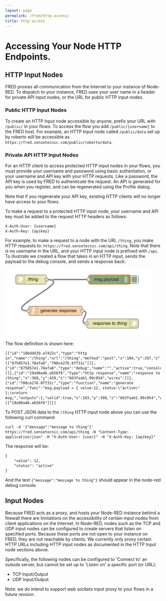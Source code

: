 ```yaml
---
layout: page
permalink: /fred/http-access/
title: http-access
---
```


# Accessing Your Node HTTP Endpoints.

## HTTP Input Nodes
FRED proxies all communication from the Internet to your instance of Node-RED.  To dispatch to your instance, FRED uses your user name in a header for private API input nodes, or the URL for public HTTP input nodes.

### Public HTTP Input Nodes
To create an HTTP input node accessible by anyone, prefix your URL with `/public/` in your flows.  To access the flow you add `/public/{username}` to the FRED host. For example, an HTTP Input node called `/public/data` set up by roberto will be accessible as `https://fred.sensetecnic.com/public/roberto/data`.

### Private API HTTP Input Nodes
For an HTTP client to access protected HTTP input nodes in your flows, you must provide your username and password using basic authentation, or your username and API key with your HTTP requests.  Like a password, the API key is used by FRED to authenticate the request.  An API is generated for you when you register, and can be regenerated using the Profile dialog.

Note that if you regenerate your API key, existing HTTP clients will no longer have access to your flows.

To make a request to a protected HTTP input node, your username and API key must be added to the request HTTP headers as follows:

    X-Auth-User: {username}
    X-Auth-Key: {apikey}

For example, to make a request to a node with the URL `/thing`, you make HTTP requests to: `https://fred.sensetecnic.com/api/thing`.  Note that there is no username in the URL, and your HTTP input node is prefixed with `/api`.  To illustrate we created a flow that takes in an HTTP input, sends the payload to the debug console, and sends a response back:

![example input](/assets/images/sample_http_in1.png "Logo Title Text 1")

The flow definition is shown here:

    [{"id":"18bdd439.e7422c","type":"http in","name":"/thing","url":"/thing","method":"post","x":104,"y":297,"z":"663faab1.99c054","wires":[["875057e1.78afa8","700ce276.8ff31c"]]},{"id":"875057e1.78afa8","type":"debug","name":"","active":true,"console":"false","complete":"false","x":358,"y":297,"z":"663faab1.99c054","wires":[]},{"id":"19a90a46.e656f6","type":"http response","name":"response to /thing","x":368,"y":439,"z":"663faab1.99c054","wires":[]},{"id":"700ce276.8ff31c","type":"function","name":"generate response","func":"msg.payload = { value:12, status:\"active\" };\nreturn msg;","outputs":1,"valid":true,"x":183,"y":398,"z":"663faab1.99c054","wires":[["19a90a46.e656f6"]]}]

To POST JSON data to the `/thing` HTTP input node above you can use the following curl command:

    curl -d '{"message":"message to thing"}' https://fred.sensetecnic.com/api/thing -H "Content-Type: application/json" -H "X-Auth-User: {user}" -H "X-Auth-Key: {apikey}"

The response will be:

    {
        "value": 12,
        "status": "active"
    }

And the text `{"message":"message to thing"}` should appear in the node-red debug console.

## Input Nodes

Because FRED acts as a proxy, and hosts your Node-RED instance behind a firewall there are limitations on the accessibility of certain input nodes from client applications on the Internet.  In Node-RED, nodes such as the TCP and UDP input nodes can be configured to create servers that listen on specified ports.  Because these ports are not open to your instance on FRED, they are not reachable by clients.  We currently only proxy certain HTTP URLs including HTTP input nodes as documented in the HTTP Input node sections above.

Specifically, the following nodes can be configured to 'Connect to' an outside server, but cannot be set up to 'Listen on' a specific port (or URL):

* TCP Input/Output
* UDP Input/Output

Note: we do intend to support web sockets input proxy to your flows in a future revsion.
